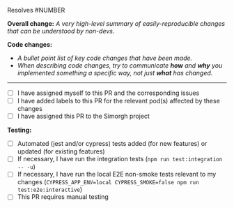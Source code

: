 Resolves #NUMBER

**Overall change:**
_A very high-level summary of easily-reproducible changes that can be understood by non-devs._

**Code changes:**

- _A bullet point list of key code changes that have been made._
- _When describing code changes, try to communicate **how** and **why** you implemented something a specific way, not just **what** has changed._

---

- [ ] I have assigned myself to this PR and the corresponding issues
- [ ] I have added labels to this PR for the relevant pod(s) affected by these changes
- [ ] I have assigned this PR to the Simorgh project

**Testing:**

- [ ] Automated (jest and/or cypress) tests added (for new features) or updated (for existing features)
- [ ] If necessary, I have run the integration tests (`npm run test:integration -- -u`)
- [ ] If necessary, I have run the local E2E non-smoke tests relevant to my changes (`CYPRESS_APP_ENV=local CYPRESS_SMOKE=false npm run test:e2e:interactive`)
- [ ] This PR requires manual testing
